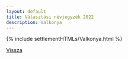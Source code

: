```yaml
---
layout: default
title: Választási névjegyzék 2022
description: Valkonya
---
```


{% include settlementHTMLs/Valkonya.html %}

[Vissza](../)